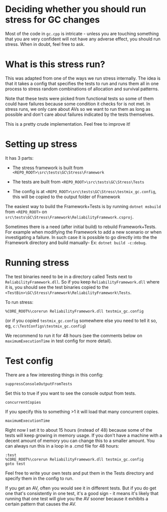 # Deciding whether you should run stress for GC changes

Most of the code in `gc.cpp` is intricate - unless you are touching something that you are very confident will not have any adverse effect, you should run stress. When in doubt, feel free to ask.

# What is this stress run?

This was adapted from one of the ways we run stress internally. The idea is that it takes a config that specifies the tests to run and runs them all in one process to stress random combinations of allocation and survival patterns.

Note that these tests were picked from functional tests so some of them could have failures because some condition it checks for is not met. In stress runs, we only care about AVs so we want to run them as long as possible and don't care about failures indicated by the tests themselves.

This is a pretty crude implementation. Feel free to improve it!

# Setting up stress

It has 3 parts:

- The stress framework is built from `<REPO_ROOT>\src\tests\GC\Stress\Framework`

- The tests are built from `<REPO_ROOT>\src\tests\GC\Stress\Tests`

- The config is at `<REPO_ROOT>\src\tests\GC\Stress\testmix_gc.config`, this will be copied to the output folder of Framework

The easiest way to build the Framework+Tests is by running `dotnet msbuild` from `<REPO_ROOT>` on `src\tests\GC\Stress\Framework\ReliabilityFramework.csproj`.

Sometimes there is a need (after initial build) to rebuild Framework+Tests. For example when modifying the Framework to add a new scenario or when investigating a failure.
In such case it is possible to go directly into the the Framework directory and build manually- Ex: `dotnet build -c:debug`.

# Running stress

The test binaries need to be in a directory called Tests next to `ReliabilityFramework.dll`. So if you keep `ReliabilityFramework.dll` where it is, you should see the test binaries copied to the `<TestBin>\GC\Stress\Framework\ReliabilityFramework\Tests`.

To run stress:

`%CORE_ROOT%\corerun ReliabilityFramework.dll testmix_gc.config`

(or if you copied `testmix_gc.config` somewhere else you need to tell it so, eg, `c:\TestConfigs\testmix_gc.config`)

We recommend to run it for 48 hours (see the comments below on `maximumExecutionTime` in test config for more detail).

# Test config

There are a few interesting things in this config:

  `suppressConsoleOutputFromTests`

Set this to true if you want to see the console output from tests.

  `concurrentCopies`

If you specify this to something >1 it will load that many concurrent copies.

  `maximumExecutionTime`

Right now I set it to about 15 hours (instead of 48) because some of the tests will keep growing in memory usage. If you don't have a machine with a decent amount of memory you can change this to a smaller amount. You can always run this in a loop in a .cmd file for 48 hours:

```
:test
%CORE_ROOT%\corerun ReliabilityFramework.dll testmix_gc.config
goto test
```

Feel free to write your own tests and put them in the Tests directory and specify them in the config to run.

If you get an AV, often you would see it in different tests. But if you do get one that's consistently in one test, it's a good sign - it means it's likely that running that one test will give you the AV sooner because it exhibits a certain pattern that causes the AV.

